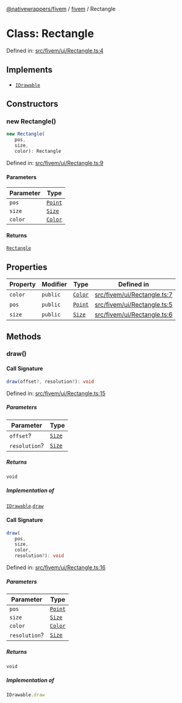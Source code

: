 [@nativewrappers/fivem](../../README.md) / [fivem](../README.md) / Rectangle

# Class: Rectangle

Defined in: [src/fivem/ui/Rectangle.ts:4](https://github.com/nativewrappers/nativewrappers/blob/0bf5a50fdb39736240229f922b5089be4fd3a85c/src/fivem/ui/Rectangle.ts#L4)

## Implements

- [`IDrawable`](../interfaces/IDrawable.md)

## Constructors

### new Rectangle()

```ts
new Rectangle(
   pos, 
   size, 
   color): Rectangle
```

Defined in: [src/fivem/ui/Rectangle.ts:9](https://github.com/nativewrappers/nativewrappers/blob/0bf5a50fdb39736240229f922b5089be4fd3a85c/src/fivem/ui/Rectangle.ts#L9)

#### Parameters

| Parameter | Type |
| ------ | ------ |
| `pos` | [`Point`](Point.md) |
| `size` | [`Size`](Size.md) |
| `color` | [`Color`](Color.md) |

#### Returns

[`Rectangle`](Rectangle.md)

## Properties

| Property | Modifier | Type | Defined in |
| ------ | ------ | ------ | ------ |
| <a id="color-1"></a> `color` | `public` | [`Color`](Color.md) | [src/fivem/ui/Rectangle.ts:7](https://github.com/nativewrappers/nativewrappers/blob/0bf5a50fdb39736240229f922b5089be4fd3a85c/src/fivem/ui/Rectangle.ts#L7) |
| <a id="pos-1"></a> `pos` | `public` | [`Point`](Point.md) | [src/fivem/ui/Rectangle.ts:5](https://github.com/nativewrappers/nativewrappers/blob/0bf5a50fdb39736240229f922b5089be4fd3a85c/src/fivem/ui/Rectangle.ts#L5) |
| <a id="size-1"></a> `size` | `public` | [`Size`](Size.md) | [src/fivem/ui/Rectangle.ts:6](https://github.com/nativewrappers/nativewrappers/blob/0bf5a50fdb39736240229f922b5089be4fd3a85c/src/fivem/ui/Rectangle.ts#L6) |

## Methods

### draw()

#### Call Signature

```ts
draw(offset?, resolution?): void
```

Defined in: [src/fivem/ui/Rectangle.ts:15](https://github.com/nativewrappers/nativewrappers/blob/0bf5a50fdb39736240229f922b5089be4fd3a85c/src/fivem/ui/Rectangle.ts#L15)

##### Parameters

| Parameter | Type |
| ------ | ------ |
| `offset`? | [`Size`](Size.md) |
| `resolution`? | [`Size`](Size.md) |

##### Returns

`void`

##### Implementation of

[`IDrawable`](../interfaces/IDrawable.md).[`draw`](../interfaces/IDrawable.md#draw)

#### Call Signature

```ts
draw(
   pos, 
   size, 
   color, 
   resolution?): void
```

Defined in: [src/fivem/ui/Rectangle.ts:16](https://github.com/nativewrappers/nativewrappers/blob/0bf5a50fdb39736240229f922b5089be4fd3a85c/src/fivem/ui/Rectangle.ts#L16)

##### Parameters

| Parameter | Type |
| ------ | ------ |
| `pos` | [`Point`](Point.md) |
| `size` | [`Size`](Size.md) |
| `color` | [`Color`](Color.md) |
| `resolution`? | [`Size`](Size.md) |

##### Returns

`void`

##### Implementation of

```ts
IDrawable.draw
```
